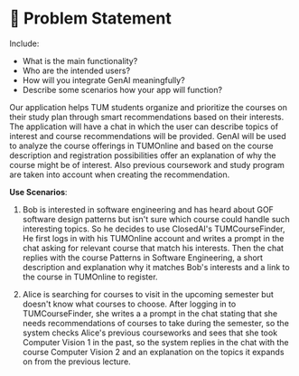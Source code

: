 # 📝 Problem Statement
Include:

* What is the main functionality?
* Who are the intended users?
* How will you integrate GenAI meaningfully?
* Describe some scenarios how your app will function?

Our application helps TUM students organize and prioritize the courses on their study plan through smart recommendations based on their interests. The application
will have a chat in which the user can describe topics of interest and course recommendations will be provided. GenAI will be used to analyze the course offerings in TUMOnline and based on the course description and registration possibilities offer an explanation of why the course might be of interest. Also previous coursework and study program are taken into account when creating the recommendation.


**Use Scenarios**:
1. Bob is interested in software engineering and has heard about GOF software design patterns but isn't sure which course could handle such interesting topics. So he decides to use 
ClosedAI's TUMCourseFinder, He first logs in with his TUMOnline account and writes a prompt in the chat asking for relevant course that match his interests. Then the chat replies with the course Patterns in Software Engineering, a short description and explanation why it matches Bob's interests and a link to the course in TUMOnline to register.

2. Alice is searching for courses to visit in the upcoming semester but doesn't know what courses to choose. After logging in to TUMCourseFinder, she writes a a prompt in the chat stating that she needs recommendations of courses to take during the semester, so the system checks Alice's previous courseworks and sees that she took Computer Vision 1 in the past, so the system replies in the chat with the course Computer Vision 2 and an explanation on the topics it expands on from the previous lecture.

